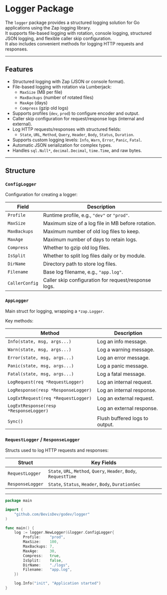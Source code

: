 # Logger Package

The `logger` package provides a structured logging solution for Go applications using the Zap logging library.  
It supports file-based logging with rotation, console logging, structured JSON logging, and flexible caller skip
configuration.  
It also includes convenient methods for logging HTTP requests and responses.

---

## Features

- Structured logging with Zap (JSON or console format).
- File-based logging with rotation via Lumberjack:
    - `MaxSize` (MB per file)
    - `MaxBackups` (number of rotated files)
    - `MaxAge` (days)
    - `Compress` (gzip old logs)
- Supports profiles (`dev`, `prod`) to configure encoder and output.
- Caller skip configuration for request/response logs (internal and external).
- Log HTTP requests/responses with structured fields:
    - `State`, `URL`, `Method`, `Query`, `Header`, `Body`, `Status`, `Duration`.
- Supports custom logging levels: `Info`, `Warn`, `Error`, `Panic`, `Fatal`.
- Automatic JSON serialization for complex types.
- Handles `sql.Null*`, `decimal.Decimal`, `time.Time`, and raw bytes.

---

## Structure

### `ConfigLogger`

Configuration for creating a logger:

| Field          | Description                                          |
|----------------|------------------------------------------------------|
| `Profile`      | Runtime profile, e.g., `"dev"` or `"prod"`.          |
| `MaxSize`      | Maximum size of a log file in MB before rotation.    |
| `MaxBackups`   | Maximum number of old log files to keep.             |
| `MaxAge`       | Maximum number of days to retain logs.               |
| `Compress`     | Whether to gzip old log files.                       |
| `IsSplit`      | Whether to split log files daily or by module.       |
| `DirName`      | Directory path to store log files.                   |
| `Filename`     | Base log filename, e.g., `"app.log"`.                |
| `CallerConfig` | Caller skip configuration for request/response logs. |

### `AppLogger`

Main struct for logging, wrapping a `*zap.Logger`.

Key methods:

| Method                                 | Description                    |
|----------------------------------------|--------------------------------|
| `Info(state, msg, args...)`            | Log an info message.           |
| `Warn(state, msg, args...)`            | Log a warning message.         |
| `Error(state, msg, args...)`           | Log an error message.          |
| `Panic(state, msg, args...)`           | Log a panic message.           |
| `Fatal(state, msg, args...)`           | Log a fatal message.           |
| `LogRequest(req *RequestLogger)`       | Log an internal request.       |
| `LogResponse(resp *ResponseLogger)`    | Log an internal response.      |
| `LogExtRequest(req *RequestLogger)`    | Log an external request.       |
| `LogExtResponse(resp *ResponseLogger)` | Log an external response.      |
| `Sync()`                               | Flush buffered logs to output. |

### `RequestLogger` / `ResponseLogger`

Structs used to log HTTP requests and responses:

| Struct           | Key Fields                                                         |
|------------------|--------------------------------------------------------------------|
| `RequestLogger`  | `State`, `URL`, `Method`, `Query`, `Header`, `Body`, `RequestTime` |
| `ResponseLogger` | `State`, `Status`, `Header`, `Body`, `DurationSec`                 |

---

```go
package main

import (
	"github.com/BevisDev/godev/logger"
)

func main() {
	log := logger.NewLogger(&logger.ConfigLogger{
		Profile:    "prod",
		MaxSize:    100,
		MaxBackups: 7,
		MaxAge:     30,
		Compress:   true,
		IsSplit:    false,
		DirName:    "./logs",
		Filename:   "app.log",
	})

	log.Info("init", "Application started")
}
```